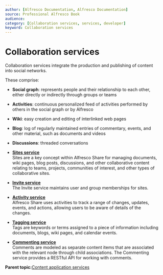 ```yaml
---
author: [Alfresco Documentation, Alfresco Documentation]
source: Professional Alfresco Book
audience: 
category: [Collaboration services, services, developer]
keyword: Collaboration services
---
```


# Collaboration services

Collaboration services integrate the production and publishing of content into social networks.

These comprise:

-   **Social graph**: represents people and their relationship to each other, either directly or indirectly through groups or teams
-   **Activities**: continuous personalized feed of activities performed by others in the social graph or by Alfresco
-   **Wiki**: easy creation and editing of interlinked web pages
-   **Blog**: log of regularly maintained entries of commentary, events, and other material, such as documents and videos
-   **Discussions**: threaded conversations

-   **[Sites service](../concepts/serv-sites-about.md)**  
Sites are a key concept within Alfresco Share for managing documents, wiki pages, blog posts, discussions, and other collaborative content relating to teams, projects, communities of interest, and other types of collaborative sites.
-   **[Invite service](../concepts/serv-invite-about.md)**  
The Invite service maintains user and group memberships for sites.
-   **[Activity service](../concepts/serv-activity-about.md)**  
Alfresco Share uses activities to track a range of changes, updates, events, and actions, allowing users to be aware of details of the changes.
-   **[Tagging service](../concepts/serv-tagging-about.md)**  
Tags are keywords or terms assigned to a piece of information including documents, blogs, wiki pages, and calendar events.
-   **[Commenting service](../concepts/serv-commenting-about.md)**  
 Comments are modeled as separate content items that are associated with the relevant node through child associations. The Commenting service provides a RESTful API for working with comments.

**Parent topic:**[Content application services](../concepts/serv-application-about.md)

